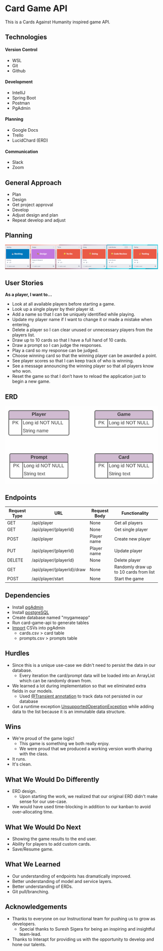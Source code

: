 # Card Game API

This is a Cards Against Humanity inspired game API.

## Technologies

#### Version Control

  - WSL
  - Git
  - Github

#### Development
  
  - IntelliJ
  - Spring Boot
  - Postman
  - PgAdmin 

#### Planning

- Google Docs
- Trello
- LucidChard (ERD)

#### Communication

- Slack
- Zoom

## General Approach

- Plan
- Design
- Get project approval
- Develop
- Adjust design and plan
- Repeat develop and adjust

## Planning

![img_1.png](img_1.png)

## User Stories

**As a player, I want to...**

- Look at all available players before starting a game.
- Look up a single player by their player id.
- Add a name so that I can be uniquely identified while playing.
- Update my player name if I want to change it or made a mistake when entering.
- Delete a player so I can clear unused or unnecessary players from the players list.
- Draw up to 10 cards so that I have a full hand of 10 cards.
- Draw a prompt so I can judge the responses.
- Play a card so my response can be judged.
- Choose winning card so that the winning player can be awarded a point.
- See player scores so that I can keep track of who is winning.
- See a message announcing the winning player so that all players know who won.
- Reset the game so that I don’t have to reload the application just to begin a new game.

## ERD

![img.png](img.png)

## Endpoints

| Request Type | URL                         | Request Body | Functionality                          |
|--------------|-----------------------------|--------------|----------------------------------------|
| GET          | /api/player                 | None         | Get all players                        |
| GET          | /api/player/{playerId}      | None         | Get single player                      |
| POST         | /api/player                 | Player name  | Create new player                      |
| PUT          | /api/player/{playerId}      | Player name  | Update player                          |
| DELETE       | /api/player/{playerId}      | None         | Delete player                          |
| GET          | /api/player/{playerId}/draw | None         | Randomly draw up to 10 cards from list |
| POST         | /api/player/start           | None         | Start the game                         |

## Dependencies

- Install [pgAdmin](https://www.pgadmin.org/download/)
- Install [postgreSQL](https://www.postgresql.org/download/)
- Create database named "mygameapp"
- Run card-game-api to generate tables
- [Import](https://www.pgadmin.org/docs/pgadmin4/development/import_export_data.html) CSVs into pgAdmin
  - cards.csv > card table
  - prompts.csv > prompts table

## Hurdles

- Since this is a unique use-case we didn't need to persist the data in our database.
  - Every iteration the card/prompt data will be loaded into an ArrayList which can be randomly drawn from.
- We learned a lot during implementation so that we eliminated extra fields in our models.
  - Used [@Transient annotation](https://docs.spring.io/spring-data/commons/docs/current/api/org/springframework/data/annotation/Transient.html) to track data not persisted in our database
- Got a runtime exception [UnsupportedOperationException](https://docs.oracle.com/javase/7/docs/api/java/lang/UnsupportedOperationException.html) while adding data to the list because it is an immutable data structure.

## Wins

- We're proud of the game logic!
  - This game is something we both really enjoy.
  - We were proud that we produced a working version worth sharing with the class.
- It runs.
- It's clean.

## What We Would Do Differently

- ERD design.
  - Upon starting the work, we realized that our original ERD didn't make sense for our use-case.
- We would have used time-blocking in addition to our kanban to avoid over-allocating time.

## What We Would Do Next

- Showing the game results to the end user.
- Ability for players to add custom cards.
- Save/Resume game.

## What We Learned

- Our understanding of endpoints has dramatically improved.
- Better understanding of model and service layers.
- Better understanding of ERDs.
- Git pull/branching.

## Acknowledgements

- Thanks to everyone on our Instructional team for pushing us to grow as developers.
  - Special thanks to Suresh Sigera for being an inspiring and insightful team-lead.
- Thanks to Interapt for providing us with the opportunity to develop and hone our talents.
